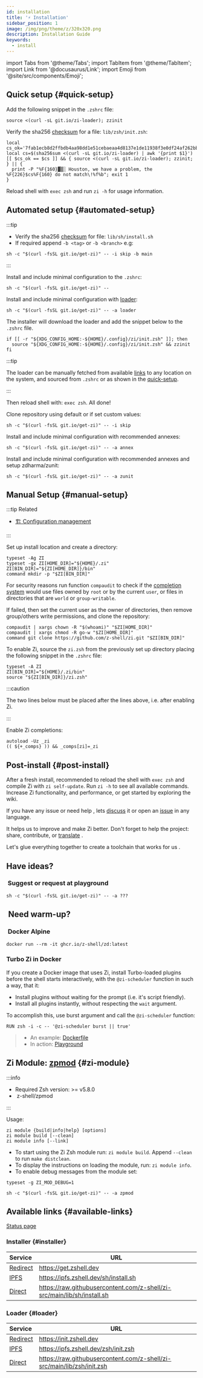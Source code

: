 ```yaml
---
id: installation
title: '⚡️ Installation'
sidebar_position: 1
image: /img/png/theme/z/320x320.png
description: Installation Guide
keywords:
  - install
---
```


<!-- @format -->

import Tabs from '@theme/Tabs'; import TabItem from '@theme/TabItem'; import Link from '@docusaurus/Link'; import Emoji from '@site/src/components/Emoji';

## <i class="fas fa-spinner fa-spin"></i> Quick setup {#quick-setup}

Add the following snippet in the `.zshrc` file:

<Tabs>
  <TabItem value="instant-source" label="Instant" default>

```shell title="~/.zshrc"
source <(curl -sL git.io/zi-loader); zzinit
```

  </TabItem>
  <TabItem value="verified-source" label="Verified">

Verify the sha256 [checksum][checksum] for a file: `lib/zsh/init.zsh`:

```shell showLineNumbers title="~/.zshrc"
local cs_ok='7fab1ecb8d2ffbdb4aa98dd1e51cebaeaa4d8137e1de11938f3e0df24af262bb'
local cs=$(sha256sum <(curl -sL git.io/zi-loader) | awk '{print $1}')
[[ $cs_ok == $cs ]] && { source <(curl -sL git.io/zi-loader); zzinit; } || {
  print -P "%F{160}▓▒░ Houston, we have a problem, the %F{226}$cs%F{160} do not match\!%f%b"; exit 1
}
```

  </TabItem>
</Tabs>

Reload shell with `exec zsh` and run `zi -h` for usage information.

## <i class="fas fa-spinner fa-spin"></i> Automated setup {#automated-setup}

:::tip

- Verify the sha256 [checksum][checksum] for file: `lib/sh/install.sh`
- If required append `-b <tag>` or `-b <branch>` e.g:

```shell
sh -c "$(curl -fsSL git.io/get-zi)" -- -i skip -b main
```

:::

<Tabs>
  <TabItem value="minimal" label="Minimal" default>

Install and include minimal configuration to the `.zshrc`:

```shell
sh -c "$(curl -fsSL git.io/get-zi)" --
```

  </TabItem>
  <TabItem value="minimal-loader" label="Loader">

Install and include minimal configuration with [loader](#loader):

```shell
sh -c "$(curl -fsSL git.io/get-zi)" -- -a loader
```

The installer will download the loader and add the snippet below to the `.zshrc` file.

```shell showLineNumbers
if [[ -r "${XDG_CONFIG_HOME:-${HOME}/.config}/zi/init.zsh" ]]; then
  source "${XDG_CONFIG_HOME:-${HOME}/.config}/zi/init.zsh" && zzinit
fi
```

:::tip

The loader can be manually fetched from available [links](#loader) to any location on the system, and sourced from `.zshrc` or as shown in the [quick-setup](#quick-setup).

:::

Then reload shell with: `exec zsh`. All done!

  </TabItem>
  <TabItem value="repository" label="Repository">

Clone repository using default or if set <Link to="/docs/guides/customization#customizing-paths">custom</Link> values:

```shell
sh -c "$(curl -fsSL git.io/get-zi)" -- -i skip
```

  </TabItem>
  <TabItem value="minimal-annexes" label="Annex">

Install and include minimal configuration with recommended <Link to="/ecosystem/annexes/overview">annexes</Link>:

```shell
sh -c "$(curl -fsSL git.io/get-zi)" -- -a annex
```

  </TabItem>
  <TabItem value="minimal-zunit" label="ZUnit">

Install and include minimal configuration with recommended <Link to="/ecosystem/annexes/overview">annexes</Link> and setup <Link href="https://github.com/zdharma/zunit">zdharma/zunit</Link>:

```shell
sh -c "$(curl -fsSL git.io/get-zi)" -- -a zunit
```

  </TabItem>
  </Tabs>

## <i class="fas fa-spinner fa-spin"></i> Manual Setup {#manual-setup}

:::tip Related

- [🏗 Configuration management](/docs/guides/customization#customizing-paths)

:::

Set up install location and create a directory:

```shell showLineNumbers
typeset -Ag ZI
typeset -gx ZI[HOME_DIR]="${HOME}/.zi" ZI[BIN_DIR]="${ZI[HOME_DIR]}/bin"
command mkdir -p "$ZI[BIN_DIR]"
```

For security reasons run function `compaudit` to check if the [completion system][completion-system] would use files owned by `root` or by the current `user`, or files in directories that are `world` or `group-writable`.

If failed, then set the current user as the owner of directories, then remove group/others write permissions, and clone the repository:

```shell showLineNumbers
compaudit | xargs chown -R "$(whoami)" "$ZI[HOME_DIR]"
compaudit | xargs chmod -R go-w "$ZI[HOME_DIR]"
command git clone https://github.com/z-shell/zi.git "$ZI[BIN_DIR]"
```

To enable Zi, source the `zi.zsh` from the previously set up directory placing the following snippet in the `.zshrc` file:

```shell title="~/.zshrc" showLineNumbers
typeset -A ZI
ZI[BIN_DIR]="${HOME}/.zi/bin"
source "${ZI[BIN_DIR]}/zi.zsh"
```

:::caution

The two lines below must be placed after the lines above, i.e. after enabling Zi.

:::

Enable Zi completions:

```shell title="~/.zshrc" showLineNumbers
autoload -Uz _zi
(( ${+_comps} )) && _comps[zi]=_zi
```

## <i class="fas fa-spinner fa-spin"></i> Post-install {#post-install}

After a fresh install, recommended to reload the shell with `exec zsh` and compile Zi with `zi self-update`. Run `zi -h` to see all available commands. Increase Zi functionality, and performance, or get started by exploring the wiki.

If you have any issue or need help <Emoji symbol="🤦‍♂️" label="man-facepalming"/>, lets [discuss][discuss] it or open an [issue][issue] in any language.

It helps us to improve and make Zi better. Don't forget to help the project: share, contribute, or [translate][translate] <Emoji symbol="🌐" label="globe-with-meridians"/> <Emoji symbol="🥰" label="smiling-face-with-hearts"/> <Emoji symbol="🤓" label="nerd-face"/>.

Let's glue everything together to create a toolchain that works for us <Emoji symbol="🚀" label="rocket"/>.

## <i class="fas fa-sync-alt fa-spin"></i> Have ideas?

### <i class="fa-solid fa-list-check"></i>&nbsp;Suggest or request at&nbsp;<Link href="https://github.com/z-shell/playground">playground</Link>

```shell
sh -c "$(curl -fsSL git.io/get-zi)" -- -a ???
```

## <i class="fas fa-sync-alt fa-spin"></i>&nbsp;Need warm-up?

### <i class="fa-brands fa-docker"></i>&nbsp;<Link href="https://github.com/z-shell/zd/pkgs/container/zd">Docker Alpine</Link>

```shell
docker run --rm -it ghcr.io/z-shell/zd:latest
```

### <i class="fa-brands fa-docker"></i> Turbo Zi in Docker

If you create a Docker image that uses Zi, install Turbo-loaded plugins before the shell starts interactively, with the `@zi-scheduler` function in such a way, that it:

- Install plugins without waiting for the prompt (i.e. it's script friendly).
- Install all plugins instantly, without respecting the `wait` argument.

To accomplish this, use burst argument and call the `@zi-scheduler` function:

```docker
RUN zsh -i -c -- '@zi-scheduler burst || true'
```

> - An example: [Dockerfile][dockerfile]
> - In action: [Playground][playground]

## <i class="fas fa-cog fa-pulse"></i> Zi Module: [zpmod][z-shell/zpmod] {#zi-module}

:::info

- Required Zsh version: >= v5.8.0
- <i className="fa-brands fa-github"></i>&nbsp;<Link href="https://github.com/z-shell/zpmod">z-shell/zpmod</Link>

:::

<Tabs>
  <TabItem value="with-zi" label="With Zi" default>

Usage:

```shell showLineNumbers
zi module {build|info|help} [options]
zi module build [--clean]
zi module info [--link]
```

- To start using the Zi Zsh module run: `zi module build`. Append `--clean` to run `make distclean`.
- To display the instructions on loading the module, run: `zi module info`.
- To enable debug messages from the module set:

```shell
typeset -g ZI_MOD_DEBUG=1
```

</TabItem>
  <TabItem value="standalone" label="Standalone">

```shell
sh -c "$(curl -fsSL git.io/get-zi)" -- -a zpmod
```

  </TabItem>
</Tabs>

## <i class="fas fa-sync-alt fa-spin"></i> Available links {#available-links}

[Status page][status] <Emoji symbol="✅" label="check-mark-button"/>

### <i class="fa-solid fa-gear"></i> Installer {#installer}

| Service                    | URL                                                                       |
|:-------------------------- | ------------------------------------------------------------------------- |
| [Redirect][get.zshell.dev] | <https://get.zshell.dev>                                                  |
| [IPFS][ipfs.io]            | <https://ipfs.zshell.dev/sh/install.sh>                                   |
| [Direct][direct-install]   | <https://raw.githubusercontent.com/z-shell/zi-src/main/lib/sh/install.sh> |

### <i class="fa-brands fa-superpowers"></i> Loader {#loader}

| Service                     | URL                                                                      |
|:--------------------------- | ------------------------------------------------------------------------ |
| [Redirect][init.zshell.dev] | <https://init.zshell.dev>                                                |
| [IPFS][ipfs.io]             | <https://ipfs.zshell.dev/zsh/init.zsh>                                   |
| [Direct][direct-init]       | <https://raw.githubusercontent.com/z-shell/zi-src/main/lib/zsh/init.zsh> |

<!-- end-of-file -->
<!-- links -->
<!-- external -->

[checksum]: https://raw.githubusercontent.com/z-shell/zi-src/main/lib/checksum.txt
[completion-system]: https://zsh.sourceforge.io/Doc/Release/Completion-System.html#Use-of-compinit
[direct-init]: https://raw.githubusercontent.com/z-shell/zi-src/main/lib/zsh/init.zsh
[direct-install]: https://raw.githubusercontent.com/z-shell/zi-src/main/lib/sh/install.sh
[discuss]: https://github.com/orgs/z-shell/discussions/new
[dockerfile]: https://github.com/robobenklein/configs/blob/master/Dockerfile
[get.zshell.dev]: https://get.zshell.dev
[init.zshell.dev]: https://init.zshell.dev
[ipfs.io]: https://ipfs.io
[issue]: https://github.com/z-shell/zi/issues/new/choose
[playground]: https://github.com/z-shell/playground
[status]: https://status.zshell.dev
[translate]: https://digitalclouds.crowdin.com/z-shell
[z-shell/zpmod]: https://github.com/z-shell/zpmod
